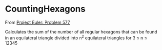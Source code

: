 # CountingHexagons

From [Project Euler: Problem 577](https://projecteuler.net/problem=577)

Calculates the sum of the number of all regular hexagons that can be found in an equilateral triangle divided into n<sup>2</sup> equilateral triangles for 3 ≤ n ≤ 12345
